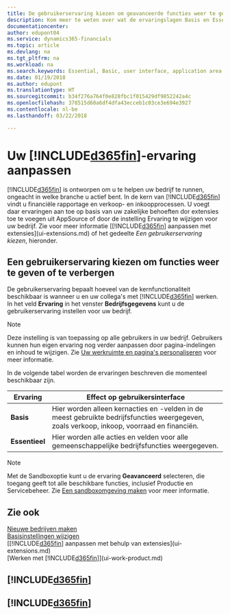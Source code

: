 ```yaml
---
title: De gebruikerservaring kiezen om geavanceerde functies weer te geven of te verbergen | Microsoft Docs
description: Kom meer te weten over wat de ervaringslagen Basis en Essentieel betekenen voor de gebruikersinterface, toepassingsgebieden en uw bedrijf in Dynamics 365 Business edition.
documentationcenter: 
author: edupont04
ms.service: dynamics365-financials
ms.topic: article
ms.devlang: na
ms.tgt_pltfrm: na
ms.workload: na
ms.search.keywords: Essential, Basic, user interface, application area
ms.date: 01/19/2018
ms.author: edupont
ms.translationtype: HT
ms.sourcegitcommit: b34f276a764f0e828fbc1f015429df9852242a4c
ms.openlocfilehash: 378515d60a6df4dfa43ecceb1c03ce3e694e3927
ms.contentlocale: nl-be
ms.lasthandoff: 03/22/2018

---
```

# <a name="customizing-your-included365finincludesd365finmdmd-experience"></a>Uw [!INCLUDE[d365fin](includes/d365fin_md.md)]-ervaring aanpassen
[!INCLUDE[d365fin](includes/d365fin_md.md)] is ontworpen om u te helpen uw bedrijf te runnen, ongeacht in welke branche u actief bent. In de kern van [!INCLUDE[d365fin](includes/d365fin_md.md)] vindt u financiële rapportage en verkoop- en inkoopprocessen. U voegt daar ervaringen aan toe op basis van uw zakelijke behoeften dor extensies toe te voegen uit AppSource of door de instelling Ervaring te wijzigen voor uw bedrijf. Zie voor meer informatie [[!INCLUDE[d365fin](includes/d365fin_md.md)] aanpassen met extensies](ui-extensions.md) of het gedeelte *Een gebruikerservaring kiezen*, hieronder.

## <a name="choosing-a-user-experience-to-show-or-hide-features"></a>Een gebruikerservaring kiezen om functies weer te geven of te verbergen
De gebruikerservaring bepaalt hoeveel van de kernfunctionaliteit beschikbaar is wanneer u en uw collega's met [!INCLUDE[d365fin](includes/d365fin_md.md)] werken. In het veld **Ervaring** in het venster **Bedrijfsgegevens** kunt u de gebruikerservaring instellen voor uw bedrijf.

> [!NOTE]  
> Deze instelling is van toepassing op alle gebruikers in uw bedrijf. Gebruikers kunnen hun eigen ervaring nog verder aanpassen door pagina-indelingen en inhoud te wijzigen. Zie [Uw werkruimte en pagina's personaliseren](ui-personalization-user.md) voor meer informatie.  

In de volgende tabel worden de ervaringen beschreven die momenteel beschikbaar zijn.

| Ervaring | Effect op gebruikersinterface |
| --- | --- |
| **Basis** |Hier worden alleen kernacties en -velden in de meest gebruikte bedrijfsfuncties weergegeven, zoals verkoop, inkoop, voorraad en financiën. |
| **Essentieel** |Hier worden alle acties en velden voor alle gemeenschappelijke bedrijfsfuncties weergegeven.|

> [!NOTE]  
> Met de Sandboxoptie kunt u de ervaring **Geavanceerd** selecteren, die toegang geeft tot alle beschikbare functies, inclusief Productie en Servicebeheer. Zie [Een sandboxomgeving maken](across-how-create-sandbox-environment.md) voor meer informatie.

## <a name="see-also"></a>Zie ook 
[Nieuwe bedrijven maken](about-new-company.md)  
[Basisinstellingen wijzigen](ui-change-basic-settings.md)  
[[!INCLUDE[d365fin](includes/d365fin_md.md)] aanpassen met behulp van extensies](ui-extensions.md)  
[Werken met [!INCLUDE[d365fin](includes/d365fin_md.md)]](ui-work-product.md)

## [!INCLUDE[d365fin](includes/free_trial_md.md)]  
## [!INCLUDE[d365fin](includes/training_link_md.md)]

